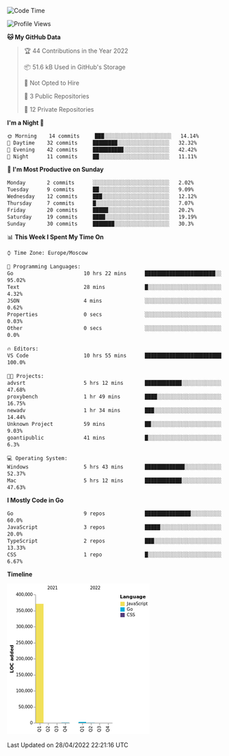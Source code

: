 <!--START_SECTION:waka-->
![Code Time](http://img.shields.io/badge/Code%20Time-287%20hrs%2052%20mins-blue)

![Profile Views](http://img.shields.io/badge/Profile%20Views-0-blue)

**🐱 My GitHub Data** 

> 🏆 44 Contributions in the Year 2022
 > 
> 📦 51.6 kB Used in GitHub's Storage 
 > 
> 🚫 Not Opted to Hire
 > 
> 📜 3 Public Repositories 
 > 
> 🔑 12 Private Repositories  
 > 
**I'm a Night 🦉** 

```text
🌞 Morning    14 commits     ███░░░░░░░░░░░░░░░░░░░░░░   14.14% 
🌆 Daytime    32 commits     ████████░░░░░░░░░░░░░░░░░   32.32% 
🌃 Evening    42 commits     ██████████░░░░░░░░░░░░░░░   42.42% 
🌙 Night      11 commits     ██░░░░░░░░░░░░░░░░░░░░░░░   11.11%

```
📅 **I'm Most Productive on Sunday** 

```text
Monday       2 commits      ░░░░░░░░░░░░░░░░░░░░░░░░░   2.02% 
Tuesday      9 commits      ██░░░░░░░░░░░░░░░░░░░░░░░   9.09% 
Wednesday    12 commits     ███░░░░░░░░░░░░░░░░░░░░░░   12.12% 
Thursday     7 commits      █░░░░░░░░░░░░░░░░░░░░░░░░   7.07% 
Friday       20 commits     █████░░░░░░░░░░░░░░░░░░░░   20.2% 
Saturday     19 commits     ████░░░░░░░░░░░░░░░░░░░░░   19.19% 
Sunday       30 commits     ███████░░░░░░░░░░░░░░░░░░   30.3%

```


📊 **This Week I Spent My Time On** 

```text
⌚︎ Time Zone: Europe/Moscow

💬 Programming Languages: 
Go                       10 hrs 22 mins      ███████████████████████░░   95.02% 
Text                     28 mins             █░░░░░░░░░░░░░░░░░░░░░░░░   4.32% 
JSON                     4 mins              ░░░░░░░░░░░░░░░░░░░░░░░░░   0.62% 
Properties               0 secs              ░░░░░░░░░░░░░░░░░░░░░░░░░   0.03% 
Other                    0 secs              ░░░░░░░░░░░░░░░░░░░░░░░░░   0.0%

🔥 Editors: 
VS Code                  10 hrs 55 mins      █████████████████████████   100.0%

🐱‍💻 Projects: 
advsrt                   5 hrs 12 mins       ████████████░░░░░░░░░░░░░   47.68% 
proxybench               1 hr 49 mins        ████░░░░░░░░░░░░░░░░░░░░░   16.75% 
newadv                   1 hr 34 mins        ███░░░░░░░░░░░░░░░░░░░░░░   14.44% 
Unknown Project          59 mins             ██░░░░░░░░░░░░░░░░░░░░░░░   9.03% 
goantipublic             41 mins             █░░░░░░░░░░░░░░░░░░░░░░░░   6.3%

💻 Operating System: 
Windows                  5 hrs 43 mins       █████████████░░░░░░░░░░░░   52.37% 
Mac                      5 hrs 12 mins       ████████████░░░░░░░░░░░░░   47.63%

```

**I Mostly Code in Go** 

```text
Go                       9 repos             ███████████████░░░░░░░░░░   60.0% 
JavaScript               3 repos             █████░░░░░░░░░░░░░░░░░░░░   20.0% 
TypeScript               2 repos             ███░░░░░░░░░░░░░░░░░░░░░░   13.33% 
CSS                      1 repo              █░░░░░░░░░░░░░░░░░░░░░░░░   6.67%

```


**Timeline**

![Chart not found](https://raw.githubusercontent.com/jeezft/jeezft/main/charts/bar_graph.png) 


 Last Updated on 28/04/2022 22:21:16 UTC
<!--END_SECTION:waka-->
